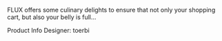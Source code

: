 FLUX offers some culinary delights to ensure that not only your shopping cart, but also your belly is full...

Product Info
Designer: toerbi

